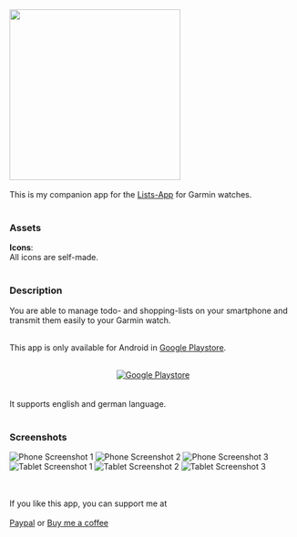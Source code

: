 <img src="github/phone1.jpg" width="300" />
<br /><br />
This is my companion app for the <a href="https://github.com/RomanDrechsel/garmin-list-iq" target="_blank">Lists-App</a> for Garmin watches.
<br /><br />

### Assets
**Icons**: <br />
All icons are self-made.<br /><br />

### Description
You are able to manage todo- and shopping-lists on your smartphone and transmit them easily to your Garmin watch.<br /><br />

This app is only available for Android in <a href="https://play.google.com/store/apps/details?id=de.romandrechsel.lists" target="_blank">Google Playstore</a>.<br /><br />
<div style="text-align:center">
<a href="https://play.google.com/store/apps/details?id=de.romandrechsel.lists" target="_blank">
<img src="github/GetItOnGooglePlay_Badge_Web_color_English.png" alt="Google Playstore" />
</a></div><br /><br />
It supports english and german language.<br /><br />

### Screenshots
![Phone Screenshot 1](github/phone1.jpg)
![Phone Screenshot 2](github/phone2.jpg)
![Phone Screenshot 3](github/phone3.jpg)<br />
![Tablet Screenshot 1](github/tablet1.jpg)
![Tablet Screenshot 2](github/tablet2.jpg)
![Tablet Screenshot 3](github/tablet3.jpg)

<br /><br />
If you like this app, you can support me at<br /><br />
[Paypal](https://paypal.me/RomanDrechsel) or [Buy me a coffee](https://www.buymeacoffee.com/romandrechsel)
